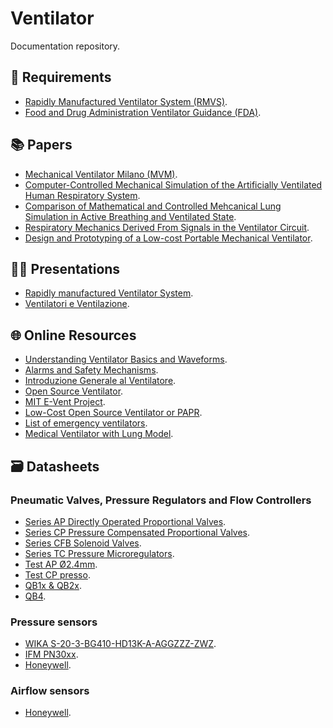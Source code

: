 Ventilator
==========

Documentation repository.

## 📝 Requirements
- [Rapidly Manufactured Ventilator System (RMVS)](./requirements/RMVS001_v3.1.pdf).
- [Food and Drug Administration Ventilator Guidance (FDA)](./requirements/FDA_Ventilators-Enforcement-Guidance.pdf).

## 📚 Papers
- [Mechanical Ventilator Milano (MVM)](./papers/mvm.pdf).
- [Computer-Controlled Mechanical Simulation of the Artificially Ventilated Human Respiratory System](./papers/mesic-2003.pdf).
- [Comparison of Mathematical and Controlled Mehcanical Lung Simulation in Active Breathing and Ventilated State](./papers/pasteka-2018.pdf).
- [Respiratory Mechanics Derived From Signals in the Ventilator Circuit](./papers/lucangelo-2005.pdf).
- [Design and Prototyping of a Low-cost Portable Mechanical Ventilator](./papers/al-husseini-2010.pdf).

## 👨‍🏫 Presentations
- [Rapidly manufactured Ventilator System](./presentations/20200328_Ventilator.pdf).
- [Ventilatori e Ventilazione](./presentations/ventilatori_e_ventilazione.pdf).

## 🌐 Online Resources
- [Understanding Ventilator Basics and Waveforms](https://www.rtmagazine.com/department-management/clinical/understanding-ventilator-basics-ventilator-waveforms).
- [Alarms and Safety Mechanisms](https://oxfordmedicine.com/view/10.1093/med/9780198784975.001.0001/med-9780198784975-chapter-12).
- [Introduzione Generale al Ventilatore](http://manualidimedicina.blogspot.com/2017/02/introduzione-generale-al-ventilatore.html).
- [Open Source Ventilator](https://gitlab.com/open-source-ventilator/OpenLung).
- [MIT E-Vent Project](https://e-vent.mit.edu).
- [Low-Cost Open Source Ventilator or PAPR](https://github.com/jcl5m1/ventilator).
- [List of emergency ventilators](https://github.com/PubInv/covid19-vent-list).
- [Medical Ventilator with Lung Model](https://it.mathworks.com/help/physmod/simscape/examples/medical-ventilator-with-lung-model.html).

## :card_file_box: Datasheets
### Pneumatic Valves, Pressure Regulators and Flow Controllers
- [Series AP Directly Operated Proportional Valves](./datasheets/Series-AP-directly-operated-proportional-valves.pdf).
- [Series CP Pressure Compensated Proportional Valves](./datasheets/Series-CP-pressure-compensated-proportional-valves.pdf).
- [Series CFB Solenoid Valves](./datasheets/Series-CFB-solenoid-valves.pdf).
- [Series TC Pressure Microregulators](./datasheets/Series-TC-pressure-microregulators.pdf).
- [Test AP Ø2.4mm](./datasheets/Test-AP-Ø2.4mm.xlsx).
- [Test CP presso](./datasheets/Test-CP-presso.xlsx).
- [QB1x & QB2x](./datasheets/QBX-Installation-LowFlow.pdf).
- [QB4](./datasheets/QB4-Installation-QB4TANEEZP6BRGV2.pdf).

### Pressure sensors
- [WIKA S-20-3-BG410-HD13K-A-AGGZZZ-ZWZ](./datasheets/DS_PE8161_it_it_49144.pdf).
- [IFM PN30xx](./datasheets/IFMPressureMeter.pdf).
- [Honeywell](./datasheets/honeywell-sensing-pressure.pdf).

### Airflow sensors
- [Honeywell](./datasheets/honeywell-sensing-airflow.pdf).
